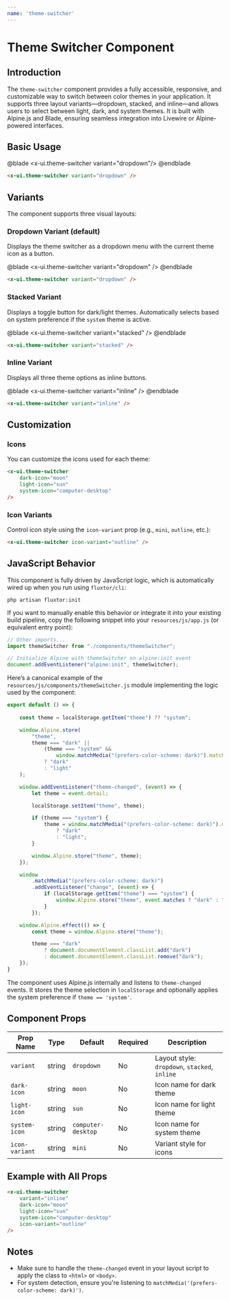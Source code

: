 ```yaml
---
name: 'theme-switcher'
---
```



# Theme Switcher Component

## Introduction

The `theme-switcher` component provides a fully accessible, responsive, and customizable way to switch between color themes in your application. It supports three layout variants—dropdown, stacked, and inline—and allows users to select between light, dark, and system themes. It is built with Alpine.js and Blade, ensuring seamless integration into Livewire or Alpine-powered interfaces.

## Basic Usage

@blade 
<x-demo>
    <x-ui.theme-switcher variant="dropdown"/> 
</x-demo>
@endblade

```html
<x-ui.theme-switcher variant="dropdown" />
```

## Variants

The component supports three visual layouts:

### Dropdown Variant (default)

Displays the theme switcher as a dropdown menu with the current theme icon as a button.

@blade 
<x-demo>
    <x-ui.theme-switcher variant="dropdown" /> 
</x-demo>
@endblade

```html
<x-ui.theme-switcher variant="dropdown" />
```

### Stacked Variant

Displays a toggle button for dark/light themes. Automatically selects based on system preference if the `system` theme is active.

@blade 
<x-demo>
    <x-ui.theme-switcher variant="stacked" />
</x-demo>
@endblade

```html
<x-ui.theme-switcher variant="stacked" />
```

### Inline Variant

Displays all three theme options as inline buttons.

@blade 
<x-demo>
    <x-ui.theme-switcher variant="inline" />
</x-demo>
@endblade

```html
<x-ui.theme-switcher variant="inline" />
```

## Customization

### Icons

You can customize the icons used for each theme:

```html
<x-ui.theme-switcher
    dark-icon="moon"
    light-icon="sun"
    system-icon="computer-desktop"
/>
```

### Icon Variants

Control icon style using the `icon-variant` prop (e.g., `mini`, `outline`, etc.):

```html
<x-ui.theme-switcher icon-variant="outline" />
```

## JavaScript Behavior

This component is fully driven by JavaScript logic, which is automatically wired up when you run using `fluxtor/cli`:

```shell
php artisan fluxtor:init
```

If you want to manually enable this behavior or integrate it into your existing build pipeline, copy the following snippet into your ``resources/js/app.js`` (or equivalent entry point):

```js
// Other imports...
import themeSwitcher from "./components/themeSwitcher";

// Initialize Alpine with themeSwitcher on alpine:init event
document.addEventListener("alpine:init", themeSwitcher);
```

Here’s a canonical example of the ``resources/js/components/themeSwitcher.js`` module implementing the logic used by the component:

```js
export default () => {
    
    const theme = localStorage.getItem("theme") ?? "system";

    window.Alpine.store(
        "theme",
        theme === "dark" ||
            (theme === "system" &&
                window.matchMedia("(prefers-color-scheme: dark)").matches)
            ? "dark"
            : "light"
    );

    window.addEventListener("theme-changed", (event) => {
        let theme = event.detail;

        localStorage.setItem("theme", theme);

        if (theme === "system") {
            theme = window.matchMedia("(prefers-color-scheme: dark)").matches
                ? "dark"
                : "light";
        }

        window.Alpine.store("theme", theme);
    });

    window
        .matchMedia("(prefers-color-scheme: dark)")
        .addEventListener("change", (event) => {
            if (localStorage.getItem("theme") === "system") {
                window.Alpine.store("theme", event.matches ? "dark" : "light");
            }
        });

    window.Alpine.effect(() => {
        const theme = window.Alpine.store("theme");

        theme === "dark"
            ? document.documentElement.classList.add("dark")
            : document.documentElement.classList.remove("dark");
    });
}
```

The component uses Alpine.js internally and listens to `theme-changed` events. It stores the theme selection in `localStorage` and optionally applies the system preference if `theme == 'system'`.



## Component Props

| Prop Name      | Type   | Default            | Required | Description                                   |
| -------------- | ------ | ------------------ | -------- | --------------------------------------------- |
| `variant`      | string | `dropdown`         | No       | Layout style: `dropdown`, `stacked`, `inline` |
| `dark-icon`    | string | `moon`             | No       | Icon name for dark theme                      |
| `light-icon`   | string | `sun`              | No       | Icon name for light theme                     |
| `system-icon`  | string | `computer-desktop` | No       | Icon name for system theme                    |
| `icon-variant` | string | `mini`             | No       | Variant style for icons                       |

## Example with All Props

```html
<x-ui.theme-switcher
    variant="inline"
    dark-icon="moon"
    light-icon="sun"
    system-icon="computer-desktop"
    icon-variant="outline"
/>
```

## Notes

* Make sure to handle the `theme-changed` event in your layout script to apply the class to `<html>` or `<body>`.
* For system detection, ensure you're listening to `matchMedia('(prefers-color-scheme: dark)')`.
